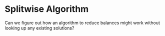 # Splitwise Algorithm

Can we figure out how an algorithm to reduce balances might work without
looking up any existing solutions?
